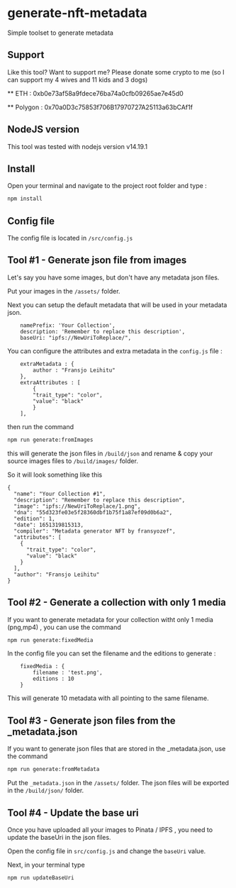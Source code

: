 # generate-nft-metadata

Simple toolset to generate metadata


## Support
Like this tool? Want to support me? Please donate some crypto to me (so I can support my 4 wives and 11 kids and 3 dogs) 

** ETH : 0xb0e73af58a9fdece76ba74a0cfb09265ae7e45d0

** Polygon : 0x70a0D3c75853f706B17970727A25113a63bCAf1f

## NodeJS version
This tool was tested with nodejs version v14.19.1

## Install
Open your terminal and navigate to the project root folder and type :

```sh
npm install
```

## Config file

The config file is located in `/src/config.js`


## Tool #1 - Generate json file from images

Let's say you have some images, but don't have any metadata json files.

Put your images in the `/assets/` folder.

Next you can setup the default metadata that will be used in your metadata json.

```
    namePrefix: 'Your Collection',
    description: 'Remember to replace this description',
    baseUri: "ipfs://NewUriToReplace/",
```


You can configure the attributes and extra metadata in the `config.js` file :

```
    extraMetadata : {
        author : "Fransjo Leihitu"
    },
    extraAttributes : [
        {
        "trait_type": "color",
        "value": "black"
        }
    ],
```

then run the command 

```sh
npm run generate:fromImages
```

this will generate the json files in `/build/json` and rename & copy your source images files to `/build/images/` folder.

So it will look something like this

```
{
  "name": "Your Collection #1",
  "description": "Remember to replace this description",
  "image": "ipfs://NewUriToReplace/1.png",
  "dna": "55d323fe03e5f28360dbf1b75f1a87ef09d0b6a2",
  "edition": 1,
  "date": 1651319815313,
  "compiler": "Metadata generator NFT by fransyozef",
  "attributes": [
    {
      "trait_type": "color",
      "value": "black"
    }
  ],
  "author": "Fransjo Leihitu"
}
````


## Tool #2 - Generate a collection with only 1 media

If you want to generate metadata for your collection witht only 1 media (png,mp4) , you can use the command

```sh
npm run generate:fixedMedia
```

In the config file you can set the filename and the editions to generate :

```
    fixedMedia : {
        filename : 'test.png',
        editions : 10
    }
```

This will generate 10 metadata with all pointing to the same filename.


## Tool #3 - Generate json files from the _metadata.json

If you want to generate json files that are stored in the _metadata.json, use the command

```sh
npm run generate:fromMetadata
```

Put the `_metadata.json` in the `/assets/` folder. The json files will be exported in the `/build/json/` folder.


## Tool #4 - Update the base uri

Once you have uploaded all your images to Pinata / IPFS , you need to update the baseUri in the json files.

Open the config file in `src/config.js`  and change the `baseUri` value. 

Next, in your terminal type

```sh
npm run updateBaseUri
```